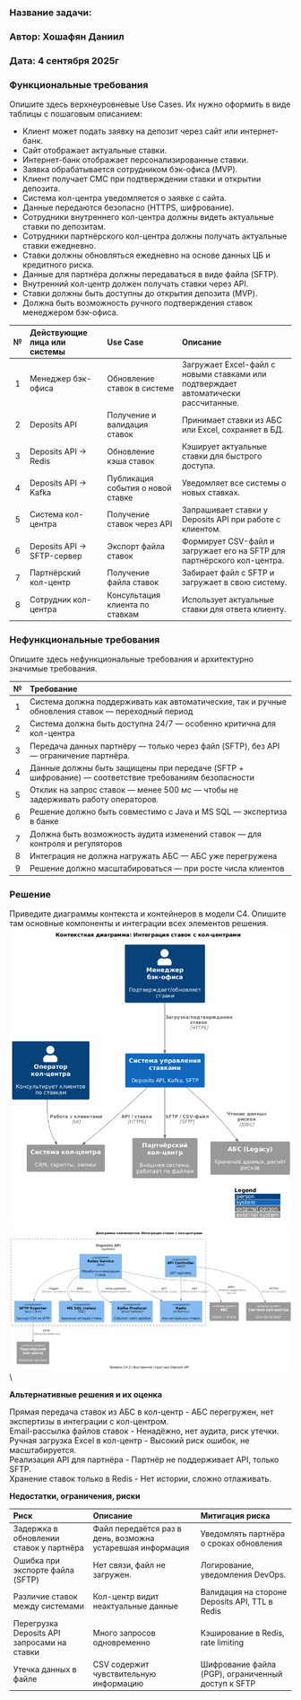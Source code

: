 ### <a name="_b7urdng99y53"></a>**Название задачи:** 
### <a name="_hjk0fkfyohdk"></a>**Автор:** Хошафян Даниил
### <a name="_uanumrh8zrui"></a>**Дата:** 4 сентября 2025г
### **Функциональные требования**
Опишите здесь верхнеуровневые Use Cases. Их нужно оформить в виде таблицы с пошаговым описанием:
 - Клиент может подать заявку на депозит через сайт или интернет-банк.
 - Сайт отображает актуальные ставки.
 - Интернет-банк отображает персонализированные ставки.
 - Заявка обрабатывается сотрудником бэк-офиса (MVP).
 - Клиент получает СМС при подтверждении ставки и открытии депозита.
 - Система кол-центра уведомляется о заявке с сайта.
 - Данные передаются безопасно (HTTPS, шифрование).
  - Сотрудники внутреннего кол-центра должны видеть актуальные ставки по депозитам.
  - Сотрудники партнёрского кол-центра должны получать актуальные ставки ежедневно.
  - Ставки должны обновляться ежедневно на основе данных ЦБ и кредитного риска.
  - Данные для партнёра должны передаваться в виде файла (SFTP).
  - Внутренний кол-центр должен получать ставки через API.
  - Ставки должны быть доступны до открытия депозита (MVP).
  - Должна быть возможность ручного подтверждения ставок менеджером бэк-офиса.


| **№** | **Действующие лица или системы** | **Use Case**                            | **Описание**                                                                        |
|:-----:|:---------------------------------|:----------------------------------------|:------------------------------------------------------------------------------------|
|   1   | Менеджер бэк-офиса               | Обновление ставок в системе             | Загружает Excel-файл с новыми ставками или подтверждает автоматически рассчитанные. |
|   2   | Deposits API                     | Получение и валидация ставок            | Принимает ставки из АБС или Excel, сохраняет в БД.                                  |
|   3   | Deposits API → Redis             | Обновление кэша ставок                  | Кэширует актуальные ставки для быстрого доступа.                                    |
|   4   | Deposits API → Kafka             | Публикация события о новой ставке       | Уведомляет все системы о новых ставках.                                             |
|   5   | Система кол-центра               | Получение ставок через API              | Запрашивает ставки у Deposits API при работе с клиентом.                            |
|   6   | Deposits API → SFTP-сервер       | Экспорт файла ставок                    | Формирует CSV-файл и загружает его на SFTP для партнёрского кол-центра.             |
|   7   | Партнёрский кол-центр            | Получение файла ставок                  | Забирает файл с SFTP и загружает в свою систему.                                    |
|   8   | Сотрудник кол-центра             | Консультация клиента по ставкам         | Использует актуальные ставки для ответа клиенту.                               |

### <a name="_u8xz25hbrgql"></a>**Нефункциональные требования**
Опишите здесь нефункциональные требования и архитектурно значимые требования.

| **№** | **Требование**                                                                                       |
|:-----:|:-----------------------------------------------------------------------------------------------------|
|   1   | Система должна поддерживать как автоматические, так и ручные обновления ставок — переходный период   |
|   2   | Система должна быть доступна 24/7 — особенно критична для кол-центра                                 |
|   3   | Передача данных партнёру — только через файл (SFTP), без API — ограничение партнёра.                 |
|   4   | Данные должны быть защищены при передаче (SFTP + шифрование) — соответствие требованиям безопасности |
|   5   | Отклик на запрос ставок — менее 500 мс — чтобы не задерживать работу операторов.                     |
|   6   | Решение должно быть совместимо с Java и MS SQL — экспертиза в банке                                  |
|   7   | Должна быть возможность аудита изменений ставок — для контроля и регуляторов                         |
|   8   | Интеграция не должна нагружать АБС — АБС уже перегружена                                             |
|   9   | Решение должно масштабироваться — при росте числа клиентов                                           |


### <a name="_qmphm5d6rvi3"></a>**Решение**
Приведите диаграммы контекста и контейнеров в модели C4. Опишите там основные компоненты и 
интеграции всех элементов решения.
![Скриншот ](c4-l1-task4.png)\
![Скриншот ](c4-l3_task4.png)\


**Альтернативные решения и их оценка**

Прямая передача ставок из АБС в кол-центр - АБС перегружен, нет экспертизы в интеграции с кол-центром.\
Email-рассылка файлов ставок - Ненадёжно, нет аудита, риск утечки.\
Ручная загрузка Excel в кол-центр - Высокий риск ошибок, не масштабируется.\
Реализация API для партнёра - Партнёр не поддерживает API, только SFTP.\
Хранение ставок только в Redis - Нет истории, сложно отлаживать.



**Недостатки, ограничения, риски**

| Риск                                    | Описание                                                   | Митигация риска                                                        |
|:----------------------------------------|:-----------------------------------------------------------|:-----------------------------------------------------------------------|
| Задержка в обновлении ставок у партнёра | Файл передаётся раз в день, возможна устаревшая информация | Уведомлять партнёра о сроках обновления                                |
|      Ошибка при экспорте файла (SFTP)   | Нет связи, файл не загружен.                               | Логирование, уведомления DevOps.                                       |
|Различие ставок между системами| Кол-центр видит неактуальные данные                        | Валидация на стороне Deposits API, TTL в Redis                         |
|Перегрузка Deposits API запросами на ставки| Много запросов одновременно                                |                    Кэширование в Redis, rate limiting                                                    |
|Утечка данных в файле| CSV содержит чувствительную информацию                     |        Шифрование файла (PGP), ограниченный доступ к SFTP                                                                |


